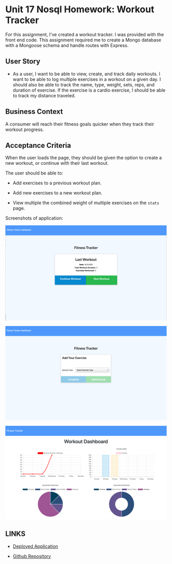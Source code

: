 # Unit 17 Nosql Homework: Workout Tracker

For this assignment, I've created a workout tracker. I was provided with the front end code. This assignment required me to create a Mongo database with a Mongoose schema and handle routes with Express.

## User Story

* As a user, I want to be able to view, create, and track daily workouts. I want to be able to log multiple exercises in a workout on a given day. I should also be able to track the name, type, weight, sets, reps, and duration of exercise. If the exercise is a cardio exercise, I should be able to track my distance traveled.

## Business Context

A consumer will reach their fitness goals quicker when they track their workout progress.

## Acceptance Criteria

When the user loads the page, they should be given the option to create a new workout, or continue with their last workout.

The user should be able to:

  * Add exercises to a previous workout plan.

  * Add new exercises to a new workout plan.

  * View multiple the combined weight of multiple exercises on the `stats` page.

Screenshots of application:

![Fitness Tracker](./public/img/fitness-tracker.png)

![Add Exercise](./public/img/add-exercise.png)

![Stats](./public/img/stats.png)


## LINKS

* [Deployed Application]()

* [Github Repository](https://github.com/smithse4/17-fitness-tracker)